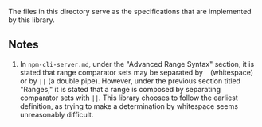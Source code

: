 The files in this directory serve as the specifications that are implemented
by this library.

## Notes

1. In `npm-cli-server.md`, under the "Advanced Range Syntax" section, it is
stated that range comparator sets may be separated by ` ` (whitespace) or
by `||` (a double pipe). However, under the previous section titled "Ranges,"
it is stated that a range is composed by separating comparator sets with `||`.
This library chooses to follow the earliest definition, as trying to make a
determination by whitespace seems unreasonably difficult.
